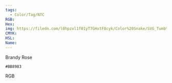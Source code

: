 ```yaml
---
tags:
  - Color/Tag/NTC
RGB:
Hex:
img: https://filedn.com/l0hpzxl1f01yT7GHxtF8cyk/Color%20Snake/SVG_Tumb%20Mass%20No%20Name/BB8983.svg
CMYK:
HSL:
Name:
---
```

Brandy Rose
```palette
#BB8983
```
RGB
